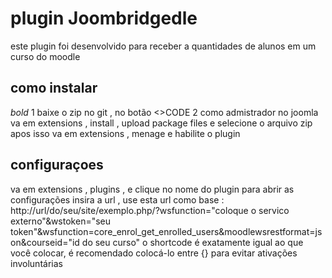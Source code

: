 # plugin Joombridgedle 
este plugin foi desenvolvido para receber a quantidades de alunos em um curso do moodle
## como instalar
*bold* 1 baixe o zip no git , no botão <>CODE
2 como admistrador no joomla va em extensions , install , upload package files e selecione o arquivo zip
apos isso va em extensions , menage e habilite o plugin

## configuraçoes
va em extensions , plugins , e clique no nome do plugin para abrir as configurações
insira a url , use esta url como base : http://url/do/seu/site/exemplo.php/?wsfunction="coloque o servico externo"&wstoken="seu token"&wsfunction=core_enrol_get_enrolled_users&moodlewsrestformat=json&courseid="id do seu curso"
o shortcode é exatamente igual ao que você colocar, é recomendado colocá-lo entre {} para evitar ativações involuntárias

